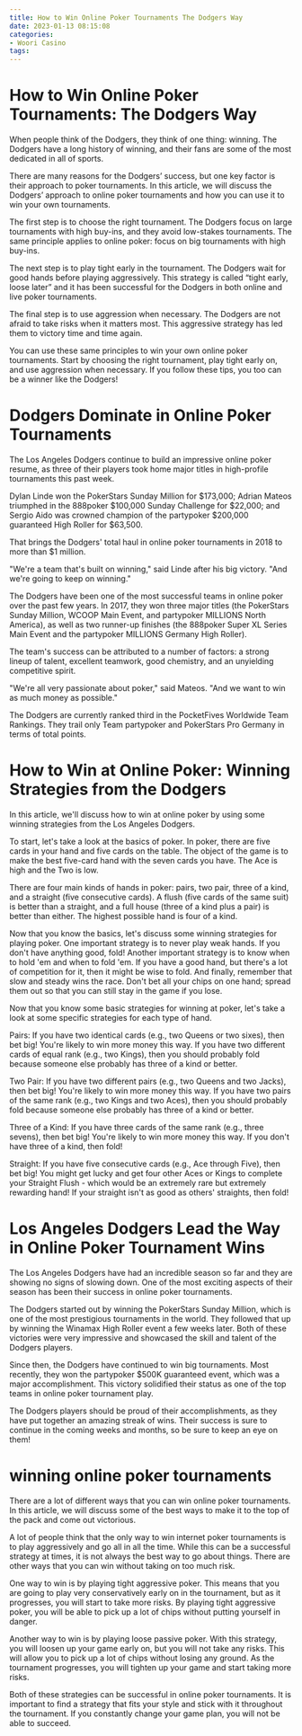 ```yaml
---
title: How to Win Online Poker Tournaments The Dodgers Way
date: 2023-01-13 08:15:08
categories:
- Woori Casino
tags:
---
```



#  How to Win Online Poker Tournaments: The Dodgers Way

When people think of the Dodgers, they think of one thing: winning. The Dodgers have a long history of winning, and their fans are some of the most dedicated in all of sports.

There are many reasons for the Dodgers’ success, but one key factor is their approach to poker tournaments. In this article, we will discuss the Dodgers’ approach to online poker tournaments and how you can use it to win your own tournaments.

The first step is to choose the right tournament. The Dodgers focus on large tournaments with high buy-ins, and they avoid low-stakes tournaments. The same principle applies to online poker: focus on big tournaments with high buy-ins.

The next step is to play tight early in the tournament. The Dodgers wait for good hands before playing aggressively. This strategy is called “tight early, loose later” and it has been successful for the Dodgers in both online and live poker tournaments.

The final step is to use aggression when necessary. The Dodgers are not afraid to take risks when it matters most. This aggressive strategy has led them to victory time and time again.

You can use these same principles to win your own online poker tournaments. Start by choosing the right tournament, play tight early on, and use aggression when necessary. If you follow these tips, you too can be a winner like the Dodgers!

#  Dodgers Dominate in Online Poker Tournaments

The Los Angeles Dodgers continue to build an impressive online poker resume, as three of their players took home major titles in high-profile tournaments this past week.

Dylan Linde won the PokerStars Sunday Million for $173,000; Adrian Mateos triumphed in the 888poker $100,000 Sunday Challenge for $22,000; and Sergio Aido was crowned champion of the partypoker $200,000 guaranteed High Roller for $63,500.

That brings the Dodgers' total haul in online poker tournaments in 2018 to more than $1 million.

"We're a team that's built on winning," said Linde after his big victory. "And we're going to keep on winning."

The Dodgers have been one of the most successful teams in online poker over the past few years. In 2017, they won three major titles (the PokerStars Sunday Million, WCOOP Main Event, and partypoker MILLIONS North America), as well as two runner-up finishes (the 888poker Super XL Series Main Event and the partypoker MILLIONS Germany High Roller).

The team's success can be attributed to a number of factors: a strong lineup of talent, excellent teamwork, good chemistry, and an unyielding competitive spirit.

"We're all very passionate about poker," said Mateos. "And we want to win as much money as possible."

The Dodgers are currently ranked third in the PocketFives Worldwide Team Rankings. They trail only Team partypoker and PokerStars Pro Germany in terms of total points.

#  How to Win at Online Poker: Winning Strategies from the Dodgers

In this article, we'll discuss how to win at online poker by using some winning strategies from the Los Angeles Dodgers.

To start, let's take a look at the basics of poker. In poker, there are five cards in your hand and five cards on the table. The object of the game is to make the best five-card hand with the seven cards you have. The Ace is high and the Two is low.

There are four main kinds of hands in poker: pairs, two pair, three of a kind, and a straight (five consecutive cards). A flush (five cards of the same suit) is better than a straight, and a full house (three of a kind plus a pair) is better than either. The highest possible hand is four of a kind.

Now that you know the basics, let's discuss some winning strategies for playing poker. One important strategy is to never play weak hands. If you don't have anything good, fold! Another important strategy is to know when to hold 'em and when to fold 'em. If you have a good hand, but there's a lot of competition for it, then it might be wise to fold. And finally, remember that slow and steady wins the race. Don't bet all your chips on one hand; spread them out so that you can still stay in the game if you lose.

Now that you know some basic strategies for winning at poker, let's take a look at some specific strategies for each type of hand.

Pairs: If you have two identical cards (e.g., two Queens or two sixes), then bet big! You're likely to win more money this way. If you have two different cards of equal rank (e.g., two Kings), then you should probably fold because someone else probably has three of a kind or better.

Two Pair: If you have two different pairs (e.g., two Queens and two Jacks), then bet big! You're likely to win more money this way. If you have two pairs of the same rank (e.g., two Kings and two Aces), then you should probably fold because someone else probably has three of a kind or better.

Three of a Kind: If you have three cards of the same rank (e.g., three sevens), then bet big! You're likely to win more money this way. If you don't have three of a kind, then fold!

Straight: If you have five consecutive cards (e.g., Ace through Five), then bet big! You might get lucky and get four other Aces or Kings to complete your Straight Flush - which would be an extremely rare but extremely rewarding hand! If your straight isn't as good as others' straights, then fold!

#  Los Angeles Dodgers Lead the Way in Online Poker Tournament Wins 

The Los Angeles Dodgers have had an incredible season so far and they are showing no signs of slowing down. One of the most exciting aspects of their season has been their success in online poker tournaments.

The Dodgers started out by winning the PokerStars Sunday Million, which is one of the most prestigious tournaments in the world. They followed that up by winning the Winamax High Roller event a few weeks later. Both of these victories were very impressive and showcased the skill and talent of the Dodgers players.

Since then, the Dodgers have continued to win big tournaments. Most recently, they won the partypoker $500K guaranteed event, which was a major accomplishment. This victory solidified their status as one of the top teams in online poker tournament play.

The Dodgers players should be proud of their accomplishments, as they have put together an amazing streak of wins. Their success is sure to continue in the coming weeks and months, so be sure to keep an eye on them!

#   winning online poker tournaments

There are a lot of different ways that you can win online poker tournaments. In this article, we will discuss some of the best ways to make it to the top of the pack and come out victorious.

A lot of people think that the only way to win internet poker tournaments is to play aggressively and go all in all the time. While this can be a successful strategy at times, it is not always the best way to go about things. There are other ways that you can win without taking on too much risk.

One way to win is by playing tight aggressive poker. This means that you are going to play very conservatively early on in the tournament, but as it progresses, you will start to take more risks. By playing tight aggressive poker, you will be able to pick up a lot of chips without putting yourself in danger.

Another way to win is by playing loose passive poker. With this strategy, you will loosen up your game early on, but you will not take any risks. This will allow you to pick up a lot of chips without losing any ground. As the tournament progresses, you will tighten up your game and start taking more risks.

Both of these strategies can be successful in online poker tournaments. It is important to find a strategy that fits your style and stick with it throughout the tournament. If you constantly change your game plan, you will not be able to succeed.